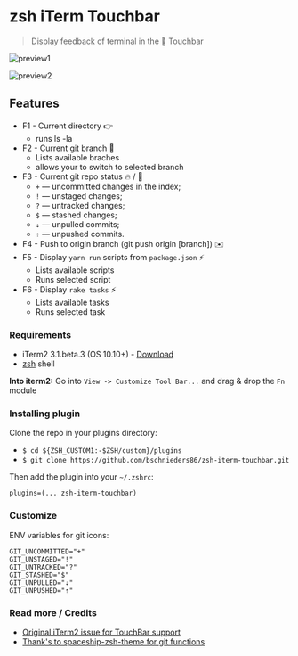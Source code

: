 # zsh iTerm Touchbar

> Display feedback of terminal in the 🍏 Touchbar

![preview1](./preview1.jpg)

![preview2](./preview2.gif)

## Features

  * F1 - Current directory 👉
    * runs ls -la
  * F2 - Current git branch 🎋
    * Lists available braches
    * allows your to switch to selected branch
  * F3 - Current git repo status 🔥 / 🙌
    * `+` — uncommitted changes in the index;
    * `!` — unstaged changes;
    * `?` — untracked changes;
    * `$` — stashed changes;
    * `⇣` — unpulled commits;
    * `⇡` — unpushed commits.
  * F4 - Push to origin branch (git push origin [branch]) ✉️
  * F5 - Display `yarn run` scripts from `package.json` ⚡️
    * Lists available scripts
    * Runs selected script
  * F6 - Display `rake tasks` ⚡️
    * Lists available tasks
    * Runs selected task


### Requirements

* iTerm2 3.1.beta.3 (OS 10.10+) - [Download](https://www.iterm2.com/downloads.html)
* [zsh](http://www.zsh.org/) shell

**Into iterm2:** Go into `View -> Customize Tool Bar...` and drag & drop the `Fn` module

### Installing plugin

Clone the repo in your plugins directory:

* `$ cd ${ZSH_CUSTOM1:-$ZSH/custom}/plugins`
* `$ git clone https://github.com/bschnieders86/zsh-iterm-touchbar.git`

Then add the plugin into your `~/.zshrc`:

```
plugins=(... zsh-iterm-touchbar)
```

### Customize

ENV variables for git icons:

```shell
GIT_UNCOMMITTED="+"
GIT_UNSTAGED="!"
GIT_UNTRACKED="?"
GIT_STASHED="$"
GIT_UNPULLED="⇣"
GIT_UNPUSHED="⇡"
```

### Read more / Credits

* [Original iTerm2 issue for TouchBar support](https://gitlab.com/gnachman/iterm2/issues/5281)
* [Thank's to spaceship-zsh-theme for git functions](https://github.com/denysdovhan/spaceship-zsh-theme/blob/9dbaee2cc6cfe0ac407cf901ebb97894ed279660/spaceship.zsh#L143-L173)

